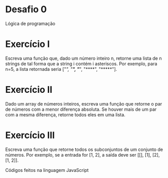 # Desafio 0
Lógica de programação

# Exercício I
Escreva uma função que, dado um número inteiro n, retorne uma lista de n strings de tal forma que a string i contém i asteriscos. Por exemplo, para n=5, a lista retornada seria ["*", "**", "***", "****", "*****"].

# Exercício II
Dado um array de números inteiros, escreva uma função que retorne o par de números com a menor diferença absoluta. Se houver mais de um par com a mesma diferença, retorne todos eles em uma lista. 

# Exercício III

Escreva uma função que retorne todos os subconjuntos de um conjunto de números. Por exemplo, se a entrada for [1, 2], a saída deve ser [[], [1], [2], [1, 2]].

Códigos feitos na linguagem JavaScript
